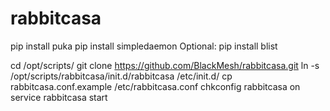 # rabbitcasa

pip install puka
pip install simpledaemon
Optional: pip install blist

cd /opt/scripts/
git clone https://github.com/BlackMesh/rabbitcasa.git
ln -s /opt/scripts/rabbitcasa/init.d/rabbitcasa /etc/init.d/
cp rabbitcasa.conf.example /etc/rabbitcasa.conf
chkconfig rabbitcasa on
service rabbitcasa start

